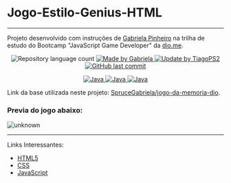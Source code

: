 # Jogo-Estilo-Genius-HTML
---

Projeto desenvolvido com instruções de [Gabriela Pinheiro] na trilha de estudo do Bootcamp "JavaScript Game Developer" da [dio.me].

<p align="center">
	<img alt="Repository language count" src="https://img.shields.io/github/languages/count/didifive/jogo-da-memoria-dio">
	<a href="https://www.linkedin.com/in/gabrielapinheiro129/">
		<img alt="Made by Gabriela" src="https://img.shields.io/badge/made%20by-Gabriela-blue">
	</a>
	<a href="https://www.linkedin.com/in/tiago-santos-433083229/">
		<img alt="Update by TiagoPS2" src="https://img.shields.io/badge/update%20by-TiagoPS2-green">
	</a>
	<a href="https://github.com/TiagoPS2/Jogo-Estilo-Genius-HTML/commits/main">
		<img alt="GitHub last commit" src="https://img.shields.io/github/last-commit/didifive/jogo-da-memoria-dio?color=blue">
	</a>
</p>

<p align="center">
  <a href="https://developer.mozilla.org/pt-BR/docs/Web/JavaScript/Guide/Introduction">
	  <img alt="Java" src="https://img.shields.io/static/v1?color=yellow&label=Dev&message=JavaScript&style=for-the-badge&logo=Javascript">
	</a>
  <a href="https://www.w3schools.com/html/">
	  <img alt="Java" src="https://img.shields.io/static/v1?color=red&label=Dev&message=HTML5&style=for-the-badge&logo=HTML5">
	</a>
  <a href="https://www.w3schools.com/css/">
	  <img alt="Java" src="https://img.shields.io/static/v1?color=blue&label=Dev&message=CSS&style=for-the-badge&logo=CSS3">
	</a>
</p>

Link da base utilizada neste projeto: [SpruceGabriela/jogo-da-memoria-dio].

### Previa do jogo abaixo:
![unknown](https://user-images.githubusercontent.com/102334852/165835162-51504bf0-3adc-46b9-9a18-812061c08fcd.png)

---

Links Interessantes:
* [HTML5]
* [CSS]
* [JavaScript]


[dio.me]: https://dio.me/
[Gabriela Pinheiro]: https://www.linkedin.com/in/gabrielapinheiro129/
[SpruceGabriela/jogo-da-memoria-dio]: https://github.com/SpruceGabriela/jogo-da-memoria-dio
[HTML5]: https://www.w3schools.com/html/
[CSS]: https://www.w3schools.com/css/
[JavaScript]: https://developer.mozilla.org/pt-BR/docs/Web/JavaScript/Guide/Introduction
